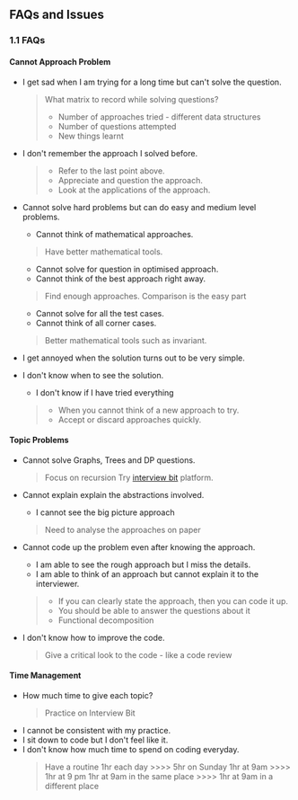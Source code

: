## FAQs and Issues

### 1.1 FAQs

#### Cannot Approach Problem

- I get sad when I am trying for a long time but can't solve the question.

  > What matrix to record while solving questions?
  > - Number of approaches tried - different data structures
  > - Number of questions attempted
  > - New things learnt

- I don't remember the approach I solved before.

  > - Refer to the last point above.
  > - Appreciate and question the approach.
  > - Look at the applications of the approach.

- Cannot solve hard problems but can do easy and medium level problems.
  - Cannot think of mathematical approaches.
    
  > Have better mathematical tools.
  
  - Cannot solve for question in optimised approach.
  - Cannot think of the best approach right away.
    
  > Find enough approaches.
  > Comparison is the easy part
  
  - Cannot solve for all the test cases.
  - Cannot think of all corner cases.
 
  > Better mathematical tools such as invariant.
  
- I get annoyed when the solution turns out to be very simple.
- I don't know when to see the solution.
    - I don't know if I have tried everything
  
  > - When you cannot think of a new approach to try.
  > - Accept or discard approaches quickly.
 
#### Topic Problems

- Cannot solve Graphs, Trees and DP questions.
  > Focus on recursion
  > Try [interview bit](https://www.interviewbit.com/) platform. 

- Cannot explain explain the abstractions involved.
  - I cannot see the big picture approach
    
  > Need to analyse the approaches on paper
  
- Cannot code up the problem even after knowing the approach.
  - I am able to see the rough approach but I miss the details.
  - I am able to think of an approach but cannot explain it to the interviewer.
    
  > - If you can clearly state the approach, then you can code it up.
  > - You should be able to answer the questions about it
  > - Functional decomposition

- I don't know how to improve the code.
  
  > Give a critical look to the code - like a code review


#### Time Management

- How much time to give each topic?
    > Practice on Interview Bit
- I cannot be consistent with my practice.
- I sit down to code but I don't feel like it.
- I don't know how much time to spend on coding everyday.
  > Have a routine
  > 1hr each day >>>> 5hr on Sunday
  > 1hr at 9am >>>> 1hr at 9 pm
  > 1hr at 9am in the same place >>>> 1hr at 9am in a different place


